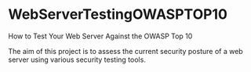 # WebServerTestingOWASPTOP10
How to Test Your Web Server Against the OWASP Top 10

The aim of this project is to assess the current security posture of a web server using various security testing tools.
